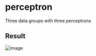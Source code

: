 # perceptron
 Three data groups with three perceptrons

## Result

![image](https://github.com/user-attachments/assets/dbc4a108-e973-483f-8b4e-e524115ff32d)
